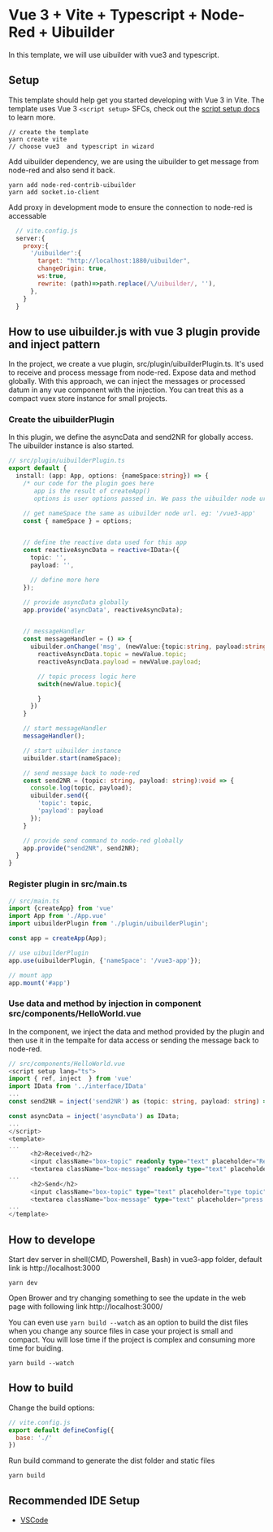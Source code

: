 # Vue 3 + Vite + Typescript + Node-Red + Uibuilder
In this template, we will use uibuilder with vue3 and typescript.


## Setup
This template should help get you started developing with Vue 3 in Vite. The template uses Vue 3 `<script setup>` SFCs, check out the [script setup docs](https://v3.vuejs.org/api/sfc-script-setup.html#sfc-script-setup) to learn more.


    // create the template
    yarn create vite
    // choose vue3  and typescript in wizard


Add uibuilder dependency, we are using the uibuilder to get message from node-red and also send it back.

    yarn add node-red-contrib-uibuilder
    yarn add socket.io-client

Add proxy in development mode to ensure the connection to node-red is accessable

```javascript
  // vite.config.js
  server:{
    proxy:{
      '/uibuilder':{
        target: "http://localhost:1880/uibuilder",
        changeOrigin: true,
        ws:true,
        rewrite: (path)=>path.replace(/\/uibuilder/, ''),
      },
    }
  }
```
## How to use uibuilder.js with vue 3 plugin provide and inject pattern
In the project, we create a vue plugin, src/plugin/uibuilderPlugin.ts. It's used to receive and process message from node-red. Expose data and method globally. With this approach, we can inject the messages or processed datum in any vue component with the injection. You can treat this as a compact vuex store instance for small projects.

### Create the uibuilderPlugin
In this plugin, we define the asyncData and send2NR for globally access. The uibuilder instance is also started.
```typescript
// src/plugin/uibuilderPlugin.ts
export default {
  install: (app: App, options: {nameSpace:string}) => {
    /* our code for the plugin goes here
       app is the result of createApp()
       options is user options passed in. We pass the uibuilder node url here for connection */

    // get nameSpace the same as uibuilder node url. eg: '/vue3-app'
    const { nameSpace } = options;


    // define the reactive data used for this app
    const reactiveAsyncData = reactive<IData>({
      topic: '',
      payload: '',

      // define more here
    });

    // provide asyncData globally
    app.provide('asyncData', reactiveAsyncData);


    // messageHandler
    const messageHandler = () => {
      uibuilder.onChange('msg', (newValue:{topic:string, payload:string}) =>{
        reactiveAsyncData.topic = newValue.topic;
        reactiveAsyncData.payload = newValue.payload;

        // topic process logic here
        switch(newValue.topic){

        }
      })
    }

    // start messageHandler
    messageHandler();

    // start uibuilder instance
    uibuilder.start(nameSpace);

    // send message back to node-red
    const send2NR = (topic: string, payload: string):void => {
      console.log(topic, payload);
      uibuilder.send({
        'topic': topic,
        'payload': payload
      });
    }

    // provide send command to node-red globally
    app.provide("send2NR", send2NR);
  }
}
```
### Register plugin in src/main.ts
```typescript
// src/main.ts
import {createApp} from 'vue'
import App from './App.vue'
import uibuilderPlugin from './plugin/uibuilderPlugin';

const app = createApp(App);

// use uibuilderPlugin
app.use(uibuilderPlugin, {'nameSpace': '/vue3-app'});

// mount app
app.mount('#app')
```

### Use data and method by injection in component src/components/HelloWorld.vue
In the component, we inject the data and method provided by the plugin and then use it in the tempalte for data access or sending the message back to node-red.
```typescript
// src/components/HelloWorld.vue
<script setup lang="ts">
import { ref, inject  } from 'vue'
import IData from '../interface/IData'
...
const send2NR = inject('send2NR') as (topic: string, payload: string) => void;

const asyncData = inject('asyncData') as IData;
...
</script>
<template>
...
      <h2>Received</h2>
      <input className="box-topic" readonly type="text" placeholder="Received Topic"  v-model="asyncData.topic"/>
      <textarea className="box-message" readonly type="text" placeholder="Received Payload" v-model="asyncData.payload" />
...
      <h2>Send</h2>
      <input className="box-topic" type="text" placeholder="type topic" v-model="topic"/>
      <textarea className="box-message" type="text" placeholder="press enter to send" v-model="payload" @keyup.enter.exact="send2NR(topic, payload)"/>
...
</template>
```



## How to develope
Start dev server in shell(CMD, Powershell, Bash) in vue3-app folder, default link is http://localhost:3000
```
yarn dev
```
Open Brower and try changing something to see the update in the web page with following link http://localhost:3000/

You can even use `yarn build --watch` as an option to build the dist files when you change any source files in case your project is small and compact. You will lose time if the project is complex and consuming more time for buiding.
```
yarn build --watch
```
## How to build
Change the build options:
```javascript
// vite.config.js
export default defineConfig({
  base: './'
})
```
Run build command to generate the dist folder and static files
```
yarn build
```

## Recommended IDE Setup

- [VSCode](https://code.visualstudio.com/)
